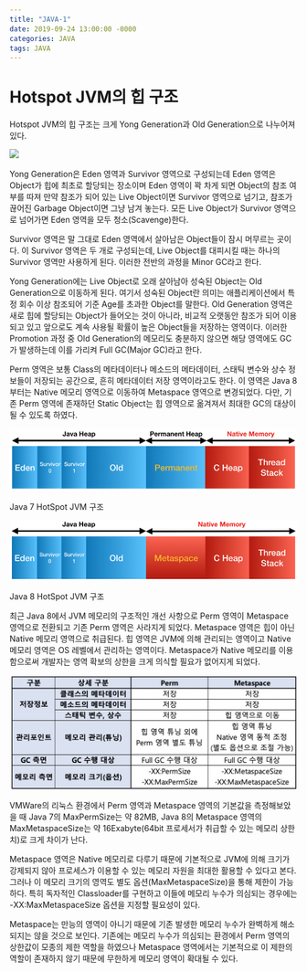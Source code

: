 ```yaml
---
title: "JAVA-1"
date: 2019-09-24 13:00:00 -0000
categories: JAVA
tags: JAVA
---
```


# Hotspot JVM의 힙 구조

Hotspot JVM의 힙 구조는 크게 Yong Generation과 Old Generation으로 나누어져 있다.

![](../_resources/hotspot_jvm_heap_structure\.png)

Yong Generation은 Eden 영역과 Survivor 영역으로 구성되는데 Eden 영역은 Object가 힙에 최초로 할당되는 장소이며 Eden 영역이 꽉 차게 되면 Object의 참조 여부를 따져 만약 참조가 되어 있는 Live Object이면 Survivor 영역으로 넘기고, 참조가 끊어진 Garbage Object이면 그냥 남겨 놓는다. 모든 Live Object가 Survivor 영역으로 넘어가면 Eden 영역을 모두 청소(Scavenge)한다.

Survivor 영역은 말 그대로 Eden 영역에서 살아남은 Object들이 잠시 머무르는 곳이다. 이 Survivor 영역은 두 개로 구성되는데, Live Object를 대피시킬 때는 하나의 Survivor 영역만 사용하게 된다. 이러한 전반의 과정을 Minor GC라고 한다.

Yong Generation에는 Live Object로 오래 살아남아 성숙된 Object는 Old Generation으로 이동하게 된다. 여기서 성숙된 Object란 의미는 애플리케이션에서 특정 회수 이상 참조되어 기준 Age를 초과한 Object를 말한다. Old Generation 영역은 새로 힙에 할당되는 Object가 들어오는 것이 아니라, 비교적 오랫동안 참조가 되어 이용되고 있고 앞으로도 계속 사용될 확률이 높은 Object들을 저장하는 영역이다. 이러한 Promotion 과정 중 Old Generation의 메모리도 충분하지 않으면 해당 영역에도 GC가 발생하는데 이를 가리켜 Full GC(Major GC)라고 한다.

Perm 영역은 보통 Class의 메타데이터나 메소드의 메타데이터, 스태틱 변수와 상수 정보들이 저장되는 공간으로, 흔히 메타데이터 저장 영역이라고도 한다. 이 영역은 Java 8부터는 Native 메모리 영역으로 이동하여 Metaspace 영역으로 변경되었다. 다만, 기존 Perm 영역에 존재하던 Static Object는 힙 영역으로 옮겨져서 최대한 GC의 대상이 될 수 있도록 하였다.

![](../_resources/jvm_heap_structure_java_7.png)

Java 7 HotSpot JVM 구조

![](../_resources/jvm_heap_structure_java_8.png)

Java 8 HotSpot JVM 구조

최근 Java 8에서 JVM 메모리의 구조적인 개선 사항으로 Perm 영역이 Metaspace 영역으로 전환되고 기존 Perm 영역은 사라지게 되었다. Metaspace 영역은 힙이 아닌 Native 메모리 영역으로 취급된다. 힙 영역은 JVM에 의해 관리되는 영역이고 Native 메모리 영역은 OS 레벨에서 관리하는 영역이다. Metaspace가 Native 메모리를 이용함으로써 개발자는 영역 확보의 상한을 크게 의식할 필요가 없어지게 되었다.

![](../_resources/perm_vs_metaspace.png)

VMWare의 리눅스 환경에서 Perm 영역과 Metaspace 영역의 기본값을 측정해보았을 때 Java 7의 MaxPermSize는 약 82MB, Java 8의 Metaspace 영역의 MaxMetaspaceSize는 약 16Exabyte(64bit 프로세서가 취급할 수 있는 메모리 상한치)로 크게 차이가 난다.

Metaspace 영역은 Native 메모리로 다루기 때문에 기본적으로 JVM에 의해 크기가 강제되지 않아 프로세스가 이용할 수 있는 메모리 자원을 최대한 활용할 수 있다고 본다. 그러나 이 메모리 크기의 영역도 별도 옵션(MaxMetaspaceSize)을 통해 제한이 가능하다. 특히 독자적인 Classloader를 구현하고 이들에 메모리 누수가 의심되는 경우에는 -XX:MaxMetaspaceSize 옵션을 지정할 필요성이 있다.

Metaspace는 만능의 영역이 아니기 때문에 기존 발생한 메모리 누수가 완벽하게 해소되지는 않을 것으로 보인다. 기존에는 메모리 누수가 의심되는 환경에서 Perm 영역의 상한값이 모종의 제한 역할을 하였으나 Metaspace 영역에서는 기본적으로 이 제한의 역할이 존재하지 않기 때문에 무한하게 메모리 영역이 확대될 수 있다.